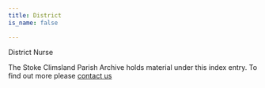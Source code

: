 ```yaml
---
title: District
is_name: false

---
```


District Nurse


The Stoke Climsland Parish Archive holds material under this index entry. To find out more please [contact us](/contact/)
